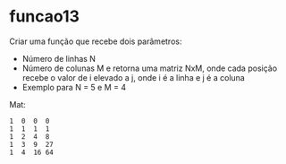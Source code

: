 # funcao13
Criar uma função que recebe dois parâmetros:
- Número de linhas N
- Número de colunas M
e retorna uma matriz NxM, onde cada posição recebe o valor de i elevado a j, onde i é a linha e j é a coluna
- Exemplo para N = 5 e M = 4

Mat:

    1  0  0  0
    1  1  1  1
    1  2  4  8
    1  3  9  27
    1  4  16 64
